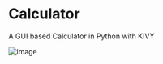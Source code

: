 # Calculator
A GUI based Calculator in Python with KIVY

![image](https://user-images.githubusercontent.com/108137959/183696677-c09f43a7-bac2-452e-bf7c-b733b01ebd55.png)
